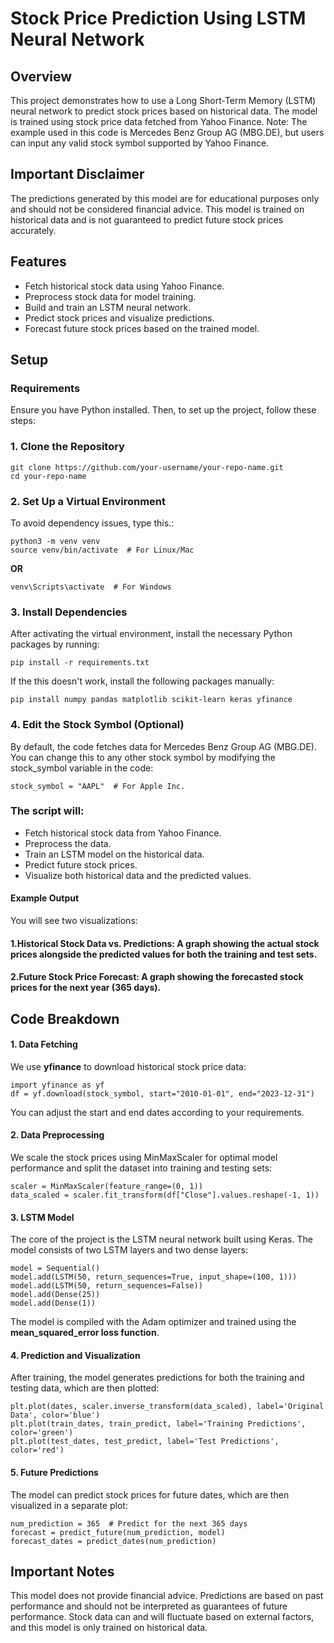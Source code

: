 # Stock Price Prediction Using LSTM Neural Network

## Overview

This project demonstrates how to use a Long Short-Term Memory (LSTM) neural network to predict stock prices based on historical data. The model is trained using stock price data fetched from Yahoo Finance. Note: The example used in this code is Mercedes Benz Group AG (MBG.DE), but users can input any valid stock symbol supported by Yahoo Finance.

## Important Disclaimer
The predictions generated by this model are for educational purposes only and should not be considered financial advice. This model is trained on historical data and is not guaranteed to predict future stock prices accurately.

## Features
- Fetch historical stock data using Yahoo Finance.
- Preprocess stock data for model training.
- Build and train an LSTM neural network.
- Predict stock prices and visualize predictions.
- Forecast future stock prices based on the trained model.

## Setup

### Requirements
Ensure you have Python installed. Then, to set up the project, follow these steps:

### 1. Clone the Repository
```
git clone https://github.com/your-username/your-repo-name.git
cd your-repo-name
```
### 2. Set Up a Virtual Environment
To avoid dependency issues, type this.:

 
 ```
python3 -m venv venv
source venv/bin/activate  # For Linux/Mac
```
 **OR**
```
venv\Scripts\activate  # For Windows
```
### 3. Install Dependencies
After activating the virtual environment, install the necessary Python packages by running:
```
pip install -r requirements.txt
```
 If the this doesn't work, install the following packages manually:
```
pip install numpy pandas matplotlib scikit-learn keras yfinance
```
### 4. Edit the Stock Symbol (Optional)
By default, the code fetches data for Mercedes Benz Group AG (MBG.DE). You can change this to any other stock symbol by modifying the stock_symbol variable in the code:
```
stock_symbol = "AAPL"  # For Apple Inc.
```
### The script will:

 - Fetch historical stock data from Yahoo Finance.
 - Preprocess the data.
 - Train an LSTM model on the historical data.
 - Predict future stock prices.
 - Visualize both historical data and the predicted values.

#### Example Output

You will see two visualizations:

#### 1.Historical Stock Data vs. Predictions: A graph showing the actual stock prices alongside the predicted values for both the training and test sets.
#### 2.Future Stock Price Forecast: A graph showing the forecasted stock prices for the next year (365 days).

## Code Breakdown
#### 1. Data Fetching
We use **yfinance** to download historical stock price data:
```
import yfinance as yf
df = yf.download(stock_symbol, start="2010-01-01", end="2023-12-31")
```
You can adjust the start and end dates according to your requirements.

#### 2. Data Preprocessing
We scale the stock prices using MinMaxScaler for optimal model performance and split the dataset into training and testing sets:
```
scaler = MinMaxScaler(feature_range=(0, 1))
data_scaled = scaler.fit_transform(df["Close"].values.reshape(-1, 1))
```
#### 3. LSTM Model
The core of the project is the LSTM neural network built using Keras. The model consists of two LSTM layers and two dense layers:
```
model = Sequential()
model.add(LSTM(50, return_sequences=True, input_shape=(100, 1)))
model.add(LSTM(50, return_sequences=False))
model.add(Dense(25))
model.add(Dense(1))
```
The model is compiled with the Adam optimizer and trained using the **mean_squared_error loss function**.

#### 4. Prediction and Visualization
After training, the model generates predictions for both the training and testing data, which are then plotted:
```
plt.plot(dates, scaler.inverse_transform(data_scaled), label='Original Data', color='blue')
plt.plot(train_dates, train_predict, label='Training Predictions', color='green')
plt.plot(test_dates, test_predict, label='Test Predictions', color='red')
```
#### 5. Future Predictions
The model can predict stock prices for future dates, which are then visualized in a separate plot:
```
num_prediction = 365  # Predict for the next 365 days
forecast = predict_future(num_prediction, model)
forecast_dates = predict_dates(num_prediction)
```
## Important Notes
This model does not provide financial advice. Predictions are based on past performance and should not be interpreted as guarantees of future performance.
Stock data can and will fluctuate based on external factors, and this model is only trained on historical data.


































